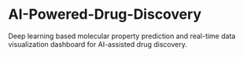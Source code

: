 # AI-Powered-Drug-Discovery
Deep learning based molecular property prediction and real-time data visualization dashboard for AI-assisted drug discovery.
